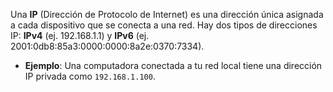 Una **IP** (Dirección de Protocolo de Internet) es una dirección única asignada a cada dispositivo que se conecta a una red. Hay dos tipos de direcciones IP: **IPv4** (ej. 192.168.1.1) y **IPv6** (ej. 2001:0db8:85a3:0000:0000:8a2e:0370:7334).
- **Ejemplo**: Una computadora conectada a tu red local tiene una dirección IP privada como `192.168.1.100`.

